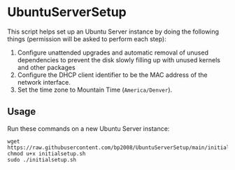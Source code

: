 # UbuntuServerSetup

This script helps set up an Ubuntu Server instance by doing the following things (permission will be asked to perform each step):

1. Configure unattended upgrades and automatic removal of unused dependencies to prevent the disk slowly filling up with unused kernels and other packages
2. Configure the DHCP client identifier to be the MAC address of the network interface.
3. Set the time zone to Mountain Time (`America/Denver`).

## Usage

Run these commands on a new Ubuntu Server instance:

```
wget https://raw.githubusercontent.com/bp2008/UbuntuServerSetup/main/initialsetup.sh
chmod u+x initialsetup.sh
sudo ./initialsetup.sh
```
